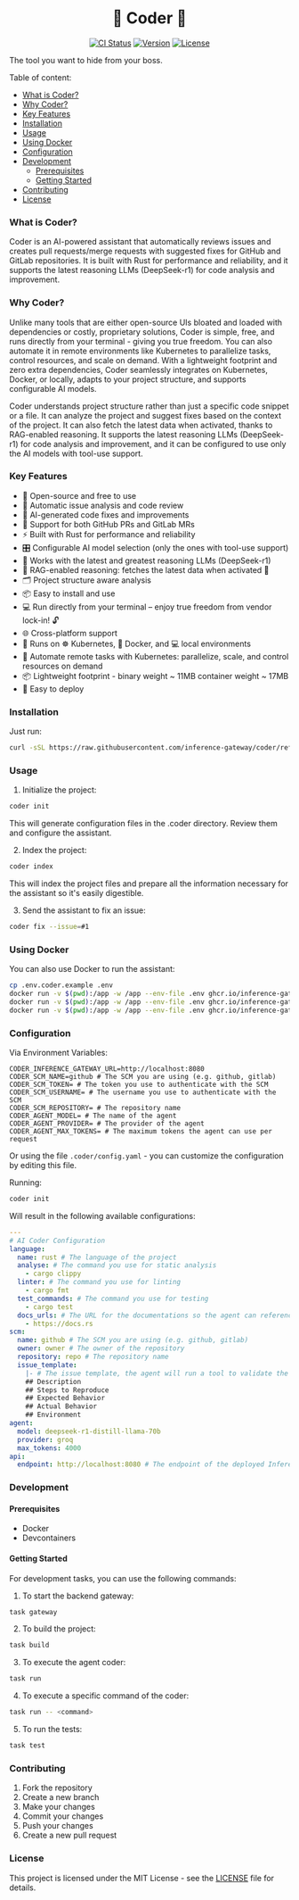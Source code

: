 <h1 align="center">🦀 Coder 🦀</h1>

<p align="center">
    <a href="https://github.com/inference-gateway/coder/actions"><img src="https://github.com/inference-gateway/coder/actions/workflows/ci.yml/badge.svg" alt="CI Status"/></a>
    <a href="https://github.com/inference-gateway/coder/releases"><img src="https://img.shields.io/github/v/release/inference-gateway/coder?color=blue&style=flat-square" alt="Version"/></a>
    <a href="https://github.com/inference-gateway/coder/blob/main/LICENSE"><img src="https://img.shields.io/github/license/inference-gateway/coder?color=blue&style=flat-square" alt="License"/></a>
</p>

The tool you want to hide from your boss.

Table of content:

- [What is Coder?](#what-is-coder)
- [Why Coder?](#why-coder)
- [Key Features](#key-features)
- [Installation](#installation)
- [Usage](#usage)
- [Using Docker](#using-docker)
- [Configuration](#configuration)
- [Development](#development)
  - [Prerequisites](#prerequisites)
  - [Getting Started](#getting-started)
- [Contributing](#contributing)
- [License](#license)

### What is Coder?

Coder is an AI-powered assistant that automatically reviews issues and creates pull requests/merge requests with suggested fixes for GitHub and GitLab repositories. It is built with Rust for performance and reliability, and it supports the latest reasoning LLMs (DeepSeek-r1) for code analysis and improvement.

### Why Coder?

Unlike many tools that are either open-source UIs bloated and loaded with dependencies or costly, proprietary solutions, Coder is simple, free, and runs directly from your terminal - giving you true freedom. You can also automate it in remote environments like Kubernetes to parallelize tasks, control resources, and scale on demand. With a lightweight footprint and zero extra dependencies, Coder seamlessly integrates on Kubernetes, Docker, or locally, adapts to your project structure, and supports configurable AI models.

Coder understands project structure rather than just a specific code snippet or a file. It can analyze the project and suggest fixes based on the context of the project. It can also fetch the latest data when activated, thanks to RAG-enabled reasoning. It supports the latest reasoning LLMs (DeepSeek-r1) for code analysis and improvement, and it can be configured to use only the AI models with tool-use support.

### Key Features

- 📜 Open-source and free to use
- 🚀 Automatic issue analysis and code review
- 🤖 AI-generated code fixes and improvements
- 🔗 Support for both GitHub PRs and GitLab MRs
- ⚡ Built with Rust for performance and reliability
- 🎛️ Configurable AI model selection (only the ones with tool-use support)
- 🤖 Works with the latest and greatest reasoning LLMs (DeepSeek-r1)
- 🔄 RAG-enabled reasoning: fetches the latest data when activated 🚀
- 🗂️ Project structure aware analysis
- 📦 Easy to install and use
- 💻 Run directly from your terminal – enjoy true freedom from vendor lock-in! 🔓
- 🌐 Cross-platform support
- 🚀 Runs on ☸️ Kubernetes, 🐳 Docker, and 💻 local environments
- 🤖 Automate remote tasks with Kubernetes: parallelize, scale, and control resources on demand
- 📦 Lightweight footprint - binary weight ~ 11MB container weight ~ 17MB
- 🚀 Easy to deploy

### Installation

Just run:

```bash
curl -sSL https://raw.githubusercontent.com/inference-gateway/coder/refs/heads/main/install.sh | sh
```

### Usage

1. Initialize the project:

```bash
coder init
```

This will generate configuration files in the .coder directory. Review them and configure the assistant.

2. Index the project:

```bash
coder index
```

This will index the project files and prepare all the information necessary for the assistant so it's easily digestible.

3. Send the assistant to fix an issue:

```bash
coder fix --issue=#1
```

### Using Docker

You can also use Docker to run the assistant:

```bash
cp .env.coder.example .env
docker run -v $(pwd):/app -w /app --env-file .env ghcr.io/inference-gateway/coder:latest init
docker run -v $(pwd):/app -w /app --env-file .env ghcr.io/inference-gateway/coder:latest index
docker run -v $(pwd):/app -w /app --env-file .env ghcr.io/inference-gateway/coder:latest fix --issue=#1
```

### Configuration

Via Environment Variables:

```
CODER_INFERENCE_GATEWAY_URL=http://localhost:8080
CODER_SCM_NAME=github # The SCM you are using (e.g. github, gitlab)
CODER_SCM_TOKEN= # The token you use to authenticate with the SCM
CODER_SCM_USERNAME= # The username you use to authenticate with the SCM
CODER_SCM_REPOSITORY= # The repository name
CODER_AGENT_MODEL= # The name of the agent
CODER_AGENT_PROVIDER= # The provider of the agent
CODER_AGENT_MAX_TOKENS= # The maximum tokens the agent can use per request
```

Or using the file `.coder/config.yaml` - you can customize the configuration by editing this file.

Running:

```bash
coder init
```

Will result in the following available configurations:

```yaml
---
# AI Coder Configuration
language:
  name: rust # The language of the project
  analyse: # The command you use for static analysis
    - cargo clippy
  linter: # The command you use for linting
    - cargo fmt
  test_commands: # The command you use for testing
    - cargo test
  docs_urls: # The URL for the documentations so the agent can reference them
    - https://docs.rs
scm:
  name: github # The SCM you are using (e.g. github, gitlab)
  owner: owner # The owner of the repository
  repository: repo # The repository name
  issue_template:
    |- # The issue template, the agent will run a tool to validate the template contain all necessary information before proceeding
    ## Description
    ## Steps to Reproduce
    ## Expected Behavior
    ## Actual Behavior
    ## Environment
agent:
  model: deepseek-r1-distill-llama-70b
  provider: groq
  max_tokens: 4000
api:
  endpoint: http://localhost:8080 # The endpoint of the deployed Inferece-Gateway API
```

### Development

#### Prerequisites

- Docker
- Devcontainers

#### Getting Started

For development tasks, you can use the following commands:

1. To start the backend gateway:

```bash
task gateway
```

2. To build the project:

```bash
task build
```

3. To execute the agent coder:

```bash
task run
```

4. To execute a specific command of the coder:

```bash
task run -- <command>
```

5. To run the tests:

```bash
task test
```

### Contributing

1. Fork the repository
2. Create a new branch
3. Make your changes
4. Commit your changes
5. Push your changes
6. Create a new pull request

### License

This project is licensed under the MIT License - see the [LICENSE](LICENSE) file for details.
